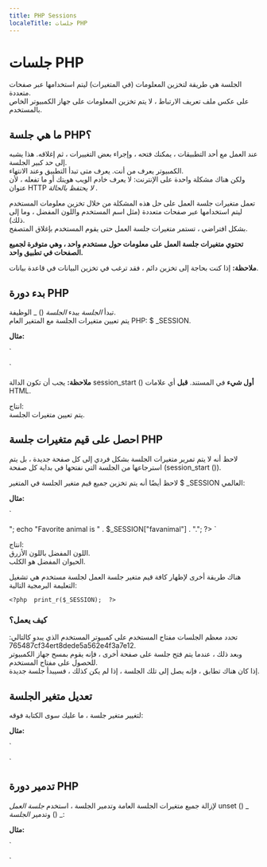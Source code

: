 ```yaml
---
title: PHP Sessions
localeTitle: جلسات PHP
---
```

# جلسات PHP

الجلسة هي طريقة لتخزين المعلومات (في المتغيرات) ليتم استخدامها عبر صفحات متعددة.  
على عكس ملف تعريف الارتباط ، لا يتم تخزين المعلومات على جهاز الكمبيوتر الخاص بالمستخدم.

## ما هي جلسة PHP؟

عند العمل مع أحد التطبيقات ، يمكنك فتحه ، وإجراء بعض التغييرات ، ثم إغلاقه. هذا يشبه إلى حد كبير الجلسة.  
الكمبيوتر يعرف من أنت. يعرف متى تبدأ التطبيق وعند الانتهاء.  
ولكن هناك مشكلة واحدة على الإنترنت: لا يعرف خادم الويب هويتك أو ما تفعله ، لأن عنوان HTTP _لا يحتفظ بالحالة_ .

تعمل متغيرات جلسة العمل على حل هذه المشكلة من خلال تخزين معلومات المستخدم ليتم استخدامها عبر صفحات متعددة (مثل اسم المستخدم واللون المفضل ، وما إلى ذلك).  
بشكل افتراضي ، تستمر متغيرات جلسة العمل حتى يقوم المستخدم بإغلاق المتصفح.

**تحتوي متغيرات جلسة العمل على معلومات حول مستخدم واحد ، وهي متوفرة لجميع الصفحات في تطبيق واحد.**

**ملاحظة:** إذا كنت بحاجة إلى تخزين دائم ، فقد ترغب في تخزين البيانات في قاعدة بيانات.

## بدء دورة PHP

تبدأ _الجلسة_ ببدء _الجلسة_ () \_ الوظيفة.  
يتم تعيين متغيرات الجلسة مع المتغير العام PHP: $ \_SESSION.

**مثال:**

 `<?php 
 // Start the session 
 session_start(); 
 ?> 
 <!DOCTYPE html> 
 <html> 
 <body> 
 
 <?php 
 // Set session variables 
 $_SESSION["favcolor"] = "blue"; 
 $_SESSION["favanimal"] = "dog"; 
 echo "Session variables are set."; 
 ?> 
 
 </body> 
 </html> 
` 

**ملاحظة:** يجب أن تكون الدالة session\_start () **أول شيء** في المستند. **قبل** أي علامات HTML.

انتاج:  
يتم تعيين متغيرات الجلسة.

## احصل على قيم متغيرات جلسة PHP

لاحظ أنه لا يتم تمرير متغيرات الجلسة بشكل فردي إلى كل صفحة جديدة ، بل يتم استرجاعها من الجلسة التي نفتحها في بداية كل صفحة (session\_start ()).

لاحظ أيضًا أنه يتم تخزين جميع قيم متغير الجلسة في المتغير $ \_SESSION العالمي:

**مثال:**

 `<?php 
 session_start(); 
 ?> 
 <!DOCTYPE html> 
 <html> 
 <body> 
 
 <?php 
 // Echo session variables that were set on previous page 
 echo "Favorite color is " . $_SESSION["favcolor"] . ".<br>"; 
 echo "Favorite animal is " . $_SESSION["favanimal"] . "."; 
 ?> 
 
 </body> 
 </html> 
` 

انتاج:  
اللون المفضل باللون الأزرق.  
الحيوان المفضل هو الكلب.

هناك طريقة أخرى لإظهار كافة قيم متغير جلسة العمل لجلسة مستخدم هي تشغيل التعليمة البرمجية التالية:

 `<?php 
 print_r($_SESSION); 
 ?> 
` 

### كيف يعمل؟

تحدد معظم الجلسات مفتاح المستخدم على كمبيوتر المستخدم الذي يبدو كالتالي: 765487cf34ert8dede5a562e4f3a7e12.  
وبعد ذلك ، عندما يتم فتح جلسة على صفحة أخرى ، فإنه يقوم بمسح جهاز الكمبيوتر للحصول على مفتاح المستخدم.  
إذا كان هناك تطابق ، فإنه يصل إلى تلك الجلسة ، إذا لم يكن كذلك ، فسيبدأ جلسة جديدة.

## تعديل متغير الجلسة

لتغيير متغير جلسة ، ما عليك سوى الكتابة فوقه:

**مثال:**

 `<?php 
 session_start(); 
 ?> 
 <!DOCTYPE html> 
 <html> 
 <body> 
 
 <?php 
 // to change a session variable, just overwrite it 
 $_SESSION["favcolor"] = "pink"; 
 print_r($_SESSION); 
 ?> 
 
 </body> 
 </html> 
` 

## تدمير دورة PHP

لإزالة جميع متغيرات الجلسة العامة وتدمير الجلسة ، استخدم _جلسة العمل_ unset () \_ وتدمير _الجلسة_ () \_:

**مثال:**

 `<?php 
 session_start(); 
 ?> 
 <!DOCTYPE html> 
 <html> 
 <body> 
 
 <?php 
 // remove all session variables 
 session_unset(); 
 
 // destroy the session 
 session_destroy(); 
 ?> 
 
 </body> 
 </html> 
`